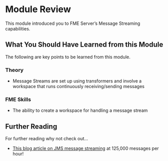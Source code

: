 # Module Review

This module introduced you to FME Server’s Message Streaming capabilities.

## What You Should Have Learned from this Module ##

The following are key points to be learned from this module.

### Theory ###

- Message Streams are set up using transformers and involve a workspace that runs continuously receiving/sending messages

### FME Skills ###

- The ability to create a workspace for handling a message stream

## Further Reading ##

For further reading why not check out...


- [This blog article on JMS message streaming](http://blog.safe.com/2014/12/125000-mph-railways/) at 125,000 messages per hour!
